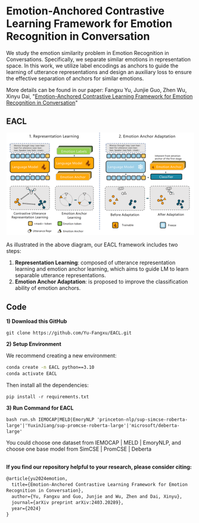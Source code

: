 # Emotion-Anchored Contrastive Learning Framework for Emotion Recognition in Conversation

We study the emotion similarity problem in Emotion Recognition in Conversations. Specifically, we separate similar emotions in representation space. In this work, we utilize label encodings as anchors to guide the learning of utterance representations and design an auxiliary loss to ensure the effective separation of anchors for similar emotions. 

More details can be found in our paper:
Fangxu Yu, Junjie Guo, Zhen Wu, Xinyu Dai, "[Emotion-Anchored Contrastive Learning Framework for Emotion Recognition in Conversation](https://arxiv.org/abs/2403.20289)" 

## EACL

![plot](./assets/main_arch.png)

As illustrated in the above diagram, our EACL framework includes two steps: 
1. **Representation Learning**: composed of utterance representation learning and emotion anchor learning, which aims to guide LM to learn separable utterance representations.
2. **Emotion Anchor Adaptation**: is proposed to improve the classification ability of emotion anchors.

## Code
**1) Download this GitHub**
```
git clone https://github.com/Yu-Fangxu/EACL.git
```

**2) Setup Environment**

We recommend creating a new environment:
```bash
conda create -n EACL python==3.10
conda activate EACL
```

Then install all the dependencies:
```
pip install -r requirements.txt
```

**3) Run Command for EACL**

```
bash run.sh IEMOCAP|MELD|EmoryNLP 'princeton-nlp/sup-simcse-roberta-large'|'YuxinJiang/sup-promcse-roberta-large'|'microsoft/deberta-large'
```

You could choose one dataset from IEMOCAP | MELD | EmoryNLP, and choose one base model from SimCSE | PromCSE | Deberta

<br> **If you find our repository helpful to your research, please consider citing:** <br>
```
@article{yu2024emotion,
  title={Emotion-Anchored Contrastive Learning Framework for Emotion Recognition in Conversation},
  author={Yu, Fangxu and Guo, Junjie and Wu, Zhen and Dai, Xinyu},
  journal={arXiv preprint arXiv:2403.20289},
  year={2024}
}
```
